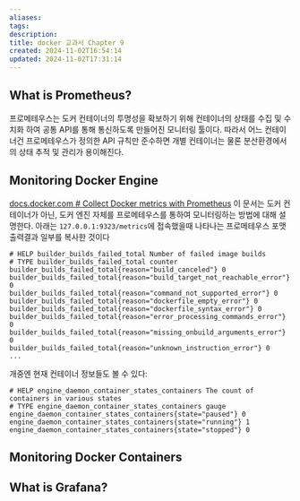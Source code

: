 ```yaml
---
aliases: 
tags: 
description:
title: docker 교과서 Chapter 9
created: 2024-11-02T16:54:14
updated: 2024-11-02T17:31:14
---
```


## What is Prometheus?

프로메테우스는 도커 컨테이너의 투명성을 확보하기 위해 컨테이너의 상태를 수집 및 수치화 하여 공통 API를 통해 통신하도록 만들어진 모니터링 툴이다. 따라서 어느 컨테이너건 프로메테우스가 정의한 API 규칙만 준수하면 개별 컨테이너는 물론 분산환경에서의 상태 추적 및 관리가 용이해진다.

## Monitoring Docker Engine

[docs.docker.com # Collect Docker metrics with Prometheus](https://docs.docker.com/engine/daemon/prometheus/) 이 문서는 도커 컨테이너가 아닌, 도커 엔진 자체를 프로메테우스를 통하여 모니터링하는 방법에 대해 설명한다. 아래는 `127.0.0.1:9323/metrics`에 접속했을때 나타나는 프로메테우스 포맷 출력결과 일부를 복사한 것이다

```
# HELP builder_builds_failed_total Number of failed image builds
# TYPE builder_builds_failed_total counter
builder_builds_failed_total{reason="build_canceled"} 0
builder_builds_failed_total{reason="build_target_not_reachable_error"} 0
builder_builds_failed_total{reason="command_not_supported_error"} 0
builder_builds_failed_total{reason="dockerfile_empty_error"} 0
builder_builds_failed_total{reason="dockerfile_syntax_error"} 0
builder_builds_failed_total{reason="error_processing_commands_error"} 0
builder_builds_failed_total{reason="missing_onbuild_arguments_error"} 0
builder_builds_failed_total{reason="unknown_instruction_error"} 0
...
```

개중엔 현재 컨테이너 정보들도 볼 수 있다:

```
# HELP engine_daemon_container_states_containers The count of containers in various states
# TYPE engine_daemon_container_states_containers gauge
engine_daemon_container_states_containers{state="paused"} 0
engine_daemon_container_states_containers{state="running"} 1
engine_daemon_container_states_containers{state="stopped"} 0
```

## Monitoring Docker Containers



## What is Grafana?
